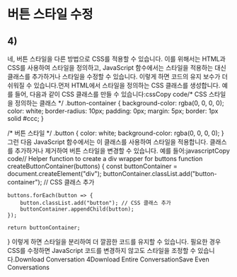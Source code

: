 # 버튼 스타일 수정

## 4)
네, 버튼 스타일을 다른 방법으로 CSS를 적용할 수 있습니다. 이를 위해서는 HTML과 CSS를 사용하여 스타일을 정의하고, JavaScript 함수에서는 스타일을 적용하는 대신 클래스를 추가하거나 스타일을 수정할 수 있습니다. 이렇게 하면 코드의 유지 보수가 더 쉬워질 수 있습니다.먼저 HTML에서 스타일을 정의하는 CSS 클래스를 생성합니다. 예를 들어, 다음과 같이 CSS 클래스를 만들 수 있습니다:cssCopy code/* CSS 스타일을 정의하는 클래스 */
.button-container {
    background-color: rgba(0, 0, 0, 0);
    color: white;
    border-radius: 10px;
    padding: 0px;
    margin: 5px;
    border: 1px solid #ccc;
}

/* 버튼 스타일 */
.button {
    color: white;
    background-color: rgba(0, 0, 0, 0);
}
그런 다음 JavaScript 함수에서는 이 클래스를 사용하여 스타일을 적용합니다. 클래스를 추가하거나 제거하여 버튼 스타일을 변경할 수 있습니다. 예를 들어:javascriptCopy code// Helper function to create a div wrapper for buttons
function createButtonContainer(buttons) {
    const buttonContainer = document.createElement("div");
    buttonContainer.classList.add("button-container"); // CSS 클래스 추가

    buttons.forEach(button => {
        button.classList.add("button"); // CSS 클래스 추가
        buttonContainer.appendChild(button);
    });

    return buttonContainer;
}
이렇게 하면 스타일을 분리하여 더 깔끔한 코드를 유지할 수 있습니다. 필요한 경우 CSS를 수정하면 JavaScript 코드를 변경하지 않고도 스타일을 조정할 수 있습니다.Download Conversation 4Download Entire ConversationSave Even Conversations